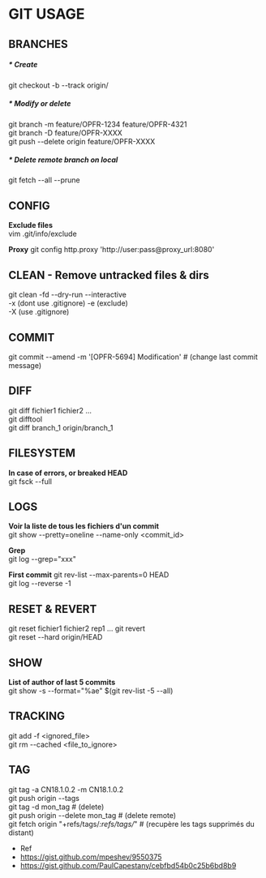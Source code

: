 GIT USAGE
=========

BRANCHES
------
##### * Create
git checkout -b <branch> --track origin/<branch>

##### * Modify or delete
git branch -m feature/OPFR-1234 feature/OPFR-4321  
git branch -D feature/OPFR-XXXX  
git push --delete origin feature/OPFR-XXXX  

##### * Delete remote branch on local
git fetch --all --prune 

CONFIG
------
**Exclude files**  
vim .git/info/exclude  

**Proxy**
git config http.proxy 'http://user:pass@proxy_url:8080'

CLEAN - Remove untracked files & dirs
-----
git clean -fd --dry-run --interactive  
    -x (dont use .gitignore) -e (exclude) <pattern>  
    -X (use .gitignore)

COMMIT
------
git commit --amend -m '[OPFR-5694] Modification'    # (change last commit message)

DIFF
----
git diff fichier1 fichier2 ...  
git difftool  
git diff branch_1 origin/branch_1

FILESYSTEM
----------
**In case of errors, or breaked HEAD**  
git fsck --full

LOGS
----
**Voir la liste de tous les fichiers d'un commit**  
git show --pretty=oneline --name-only <commit_id>   

**Grep**  
git log --grep="xxx"

**First commit**
git rev-list --max-parents=0 HEAD  
git log --reverse -1

RESET & REVERT
--------------
git reset fichier1 fichier2 rep1 ... 
git revert <commit>  
git reset --hard origin/HEAD
    
SHOW
----
**List of author of last 5 commits**  
git show -s --format="%ae" $(git rev-list -5 --all)  
    
TRACKING
--------
git add -f <ignored_file>  
git rm --cached <file_to_ignore> 

TAG
---
git tag -a CN18.1.0.2 -m CN18.1.0.2  
git push origin --tags  
git tag -d mon_tag      # (delete)  
git push origin --delete mon_tag    # (delete remote)  
git fetch origin "+refs/tags/*:refs/tags/*"     # (recupère les tags supprimés du distant)

* Ref
* https://gist.github.com/mpeshev/9550375
* https://gist.github.com/PaulCapestany/cebfbd54b0c25b6bd8b9
